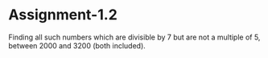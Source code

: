 # Assignment-1.2
Finding all such numbers which are divisible by 7 but are not a multiple of 5, between 2000 and 3200 (both included).
